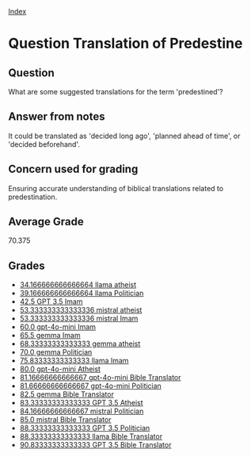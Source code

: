 
[Index](../../index.md)
# Question Translation of Predestine
## Question
What are some suggested translations for the term 'predestined'?

## Answer from notes
It could be translated as 'decided long ago', 'planned ahead of time', or 'decided beforehand'.

## Concern used for grading
Ensuring accurate understanding of biblical translations related to predestination.

## Average Grade
70.375

## Grades
 * [34.166666666666664 llama atheist](../answers/llama_atheist/Translation_of_Predestine.md)
 * [39.166666666666664 llama Politician](../answers/llama_Politician/Translation_of_Predestine.md)
 * [42.5 GPT 3.5 Imam](../answers/GPT_3.5_Imam/Translation_of_Predestine.md)
 * [53.333333333333336 mistral atheist](../answers/mistral_atheist/Translation_of_Predestine.md)
 * [53.333333333333336 mistral Imam](../answers/mistral_Imam/Translation_of_Predestine.md)
 * [60.0 gpt-4o-mini Imam](../answers/gpt-4o-mini_Imam/Translation_of_Predestine.md)
 * [65.5 gemma Imam](../answers/gemma_Imam/Translation_of_Predestine.md)
 * [68.33333333333333 gemma atheist](../answers/gemma_atheist/Translation_of_Predestine.md)
 * [70.0 gemma Politician](../answers/gemma_Politician/Translation_of_Predestine.md)
 * [75.83333333333333 llama Imam](../answers/llama_Imam/Translation_of_Predestine.md)
 * [80.0 gpt-4o-mini Atheist](../answers/gpt-4o-mini_Atheist/Translation_of_Predestine.md)
 * [81.16666666666667 gpt-4o-mini Bible Translator](../answers/gpt-4o-mini_Bible_Translator/Translation_of_Predestine.md)
 * [81.66666666666667 gpt-4o-mini Politician](../answers/gpt-4o-mini_Politician/Translation_of_Predestine.md)
 * [82.5 gemma Bible Translator](../answers/gemma_Bible_Translator/Translation_of_Predestine.md)
 * [83.33333333333333 GPT 3.5 Atheist](../answers/GPT_3.5_Atheist/Translation_of_Predestine.md)
 * [84.16666666666667 mistral Politician](../answers/mistral_Politician/Translation_of_Predestine.md)
 * [85.0 mistral Bible Translator](../answers/mistral_Bible_Translator/Translation_of_Predestine.md)
 * [88.33333333333333 GPT 3.5 Politician](../answers/GPT_3.5_Politician/Translation_of_Predestine.md)
 * [88.33333333333333 llama Bible Translator](../answers/llama_Bible_Translator/Translation_of_Predestine.md)
 * [90.83333333333333 GPT 3.5 Bible Translator](../answers/GPT_3.5_Bible_Translator/Translation_of_Predestine.md)
